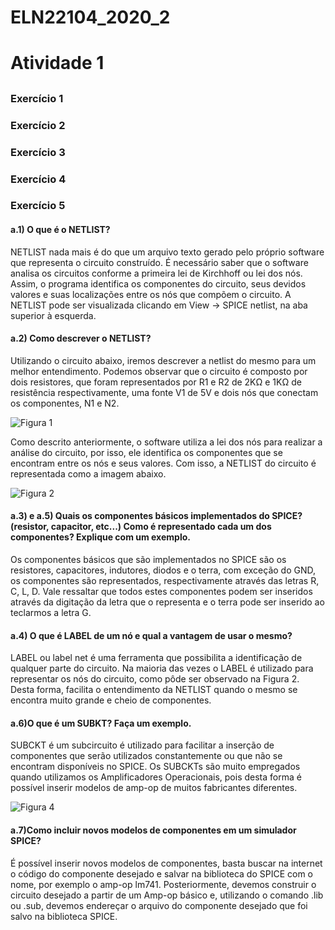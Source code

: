 # ELN22104_2020_2


# Atividade 1
## 

### Exercício 1

### Exercício 2

### Exercício 3

### Exercício 4

### Exercício 5


#### a.1) O que é o NETLIST?

NETLIST nada mais é do que um arquivo texto gerado pelo próprio software que representa o circuito construído. É necessário saber que o software analisa os circuitos conforme a primeira lei de Kirchhoff ou lei dos nós. Assim, o programa identifica os componentes do circuito, seus devidos valores e suas localizações entre os nós que compõem o circuito. A NETLIST pode ser visualizada clicando em View -> SPICE netlist, na aba superior à esquerda. 

#### a.2) Como descrever o NETLIST?

Utilizando o circuito abaixo, iremos descrever a netlist do mesmo para um melhor entendimento. Podemos observar que o circuito é composto por dois resistores, que foram representados por R1 e R2 de 2KΩ  e 1KΩ de resistência respectivamente, uma fonte V1 de 5V e dois nós que conectam os componentes, N1 e N2.

![Figura 1](https://github.com/Hentherlyn-Walter/ELN22104_2020_2/blob/main/Hentherlyn%20Walter/Atividade_1/Imagens/Figura%201.PNG)

Como descrito anteriormente, o software utiliza a lei dos nós para realizar a análise do circuito, por isso, ele identifica os componentes que se encontram entre os nós e seus valores. Com isso, a NETLIST do circuito é representada como a imagem abaixo.

![Figura 2](https://github.com/Hentherlyn-Walter/ELN22104_2020_2/blob/main/Hentherlyn%20Walter/Atividade_1/Imagens/Figura%202.PNG)

#### a.3) e a.5) Quais os componentes básicos implementados do SPICE? (resistor, capacitor, etc...) Como é representado cada um dos componentes? Explique com um exemplo.

Os componentes básicos que são implementados no SPICE são os resistores, capacitores, indutores, diodos e o terra, com exceção do GND, os componentes são representados, respectivamente através das letras R, C, L, D. Vale ressaltar que todos estes componentes podem ser inseridos através da digitação da letra que o representa e o terra pode ser inserido ao teclarmos a letra G.

#### a.4) O que é LABEL de um nó e qual a vantagem de usar o mesmo?

LABEL ou label net é uma ferramenta que possibilita a identificação de qualquer parte do circuito. Na maioria das vezes o LABEL é utilizado para representar os nós do circuito, como pôde ser observado na Figura 2. Desta forma, facilita o entendimento da NETLIST quando o mesmo se encontra muito grande e cheio de componentes.

#### a.6)O que é um SUBKT? Faça um exemplo.

SUBCKT é um  subcircuito é utilizado para facilitar a inserção de componentes que serão utilizados constantemente ou que não se encontram disponíveis no SPICE. Os SUBCKTs são muito empregados quando utilizamos os Amplificadores Operacionais, pois desta forma é possível inserir modelos de amp-op de muitos fabricantes diferentes.

![Figura 4](https://github.com/Hentherlyn-Walter/ELN22104_2020_2/blob/main/Hentherlyn%20Walter/Atividade_1/Imagens/Figura%204.PNG)

#### a.7)Como incluir novos modelos de componentes em um simulador SPICE?

É possível inserir novos modelos de componentes, basta buscar na internet o código do componente desejado e salvar na biblioteca do SPICE com o nome, por exemplo o amp-op lm741. Posteriormente, devemos construir o circuito desejado a partir de um Amp-op básico e, utilizando o comando .lib ou .sub, devemos endereçar o arquivo do componente desejado que foi salvo na biblioteca SPICE.

